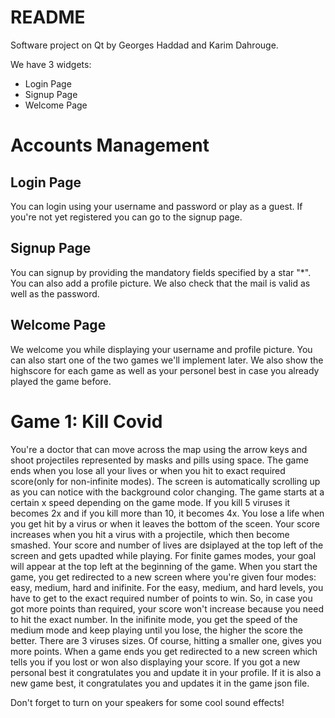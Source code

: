 # README #

Software project on Qt by Georges Haddad and Karim Dahrouge.

We have 3 widgets:
 - Login Page
 - Signup Page
 - Welcome Page
# Accounts Management
## Login Page
You can login using your username and password or play as a guest. If you're not yet registered you can go to the signup page.
 
## Signup Page
You can signup by providing the mandatory fields specified by a star "*". You can also add a profile picture. We also check that the mail is valid as well as the password.
 
## Welcome Page
We welcome you while displaying your username and profile picture. You can also start one of the two games we'll implement later. We also show the highscore for each game as well as your personel best in case you already played the game before.

# Game 1: Kill Covid
You're a doctor that can move across the map using the arrow keys and shoot projectiles represented by masks and pills using space.
The game ends when you lose all your lives or when you hit to exact required score(only for non-infinite modes). 
The screen is automatically scrolling up as you can notice with the background color changing. 
The game starts at a certain x speed depending on the game mode. If you kill 5 viruses it becomes 2x and if you kill more than 10, it becomes 4x.
You lose a life when you get hit by a virus or when it leaves the bottom of the sceen.
Your score increases when you hit a virus with a projectile, which then become smashed.
Your score and number of lives are dsiplayed at the top left of the screen and gets upadted while playing.
For finite games modes, your goal will appear at the top left at the beginning of the game.
When you start the game, you get redirected to a new screen where you're given four modes: easy, medium, hard and inifinite. For the easy, medium, and hard levels, you have to get to the exact required number of points to win. So, in case you got more points than required, your score won't increase because you need to hit the exact number. In the inifinite mode, you get the speed of the medium mode and keep playing until you lose, the higher the score the better.
There are 3 viruses sizes. Of course, hitting a smaller one, gives you more points.
When a game ends you get redirected to a new screen which tells you if you lost or won also displaying your score. If you got a new personal best it congratulates you and update it in your profile. If it is also a new game best, it congratulates you and updates it in the game json file.

Don't forget to turn on your speakers for some cool sound effects!
